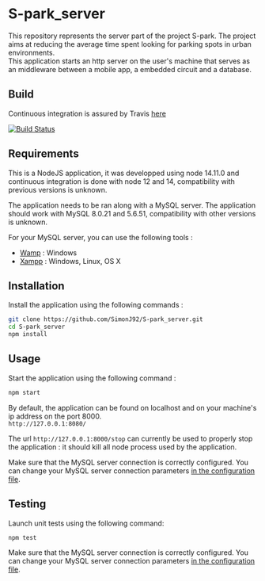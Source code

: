 # S-park_server

This repository represents the server part of the project S-park. The project aims at reducing the average time spent looking for parking spots in urban environments.  
This application starts an http server on the user's machine that serves as an middleware between a mobile app, a embedded circuit and a database.

## Build

Continuous integration is assured by Travis [here](https://travis-ci.com/github/SimonJ92/S-park_server)

[![Build Status](https://travis-ci.com/SimonJ92/S-park_server.svg?token=iupp3QJbBM7Y8CqnRq5B&branch=main)](https://travis-ci.com/SimonJ92/S-park_server)

## Requirements

This is a NodeJS application, it was developped using node 14.11.0 and continuous integration is done with node 12 and 14, compatibility with previous versions is unknown. 

The application needs to be ran along with a MySQL server. The application should work with MySQL 8.0.21 and 5.6.51, compatibility with other versions is unknown.

For your MySQL server, you can use the following tools :
- [Wamp](https://www.wampserver.com/) : Windows
- [Xampp](https://www.apachefriends.org/index.html) : Windows, Linux, OS X

## Installation

Install the application using the following commands :
```bash
git clone https://github.com/SimonJ92/S-park_server.git
cd S-park_server
npm install
```

## Usage

Start the application using the following command :
```bash
npm start
```

By default, the application can be found on localhost and on your machine's ip address on the port 8000.  
`http://127.0.0.1:8080/`

The url `http://127.0.0.1:8000/stop` can currently be used to properly stop the application : it should kill all node process used by the application.

Make sure that the MySQL server connection is correctly configured. You can change your MySQL server connection parameters [in the configuration file](conf/default.json).

## Testing

Launch unit tests using the following command:
```bash
npm test
```

Make sure that the MySQL server connection is correctly configured. You can change your MySQL server connection parameters [in the configuration file](conf/default.json).